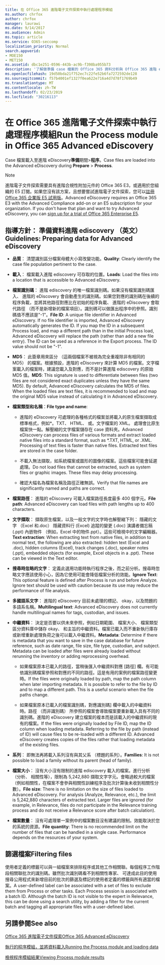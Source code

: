 ```yaml
---
title: 在 Office 365 進階電子文件探索中執行處理程序模組
ms.author: chrfox
author: chrfox
manager: laurawi
ms.date: 9/14/2017
ms.audience: Admin
ms.topic: article
ms.service: O365-seccomp
localization_priority: Normal
search.appverid:
- MOE150
- MET150
ms.assetid: dbc1e251-0596-443b-ac9b-f398ba955b73
description: '了解做準備 case 檔案的 Office 365 資料分析與 Office 365 進階 eDiscovery 的準則。  '
ms.openlocfilehash: 19d50bda21f752ec7c22fe52b6fa7272592de128
ms.sourcegitcommit: f57b4001ef1327f0ea622e716a4d7d78f1769b49
ms.translationtype: MT
ms.contentlocale: zh-TW
ms.lasthandoff: 02/23/2019
ms.locfileid: "30216113"
---
```

# <a name="run-the-process-module-in-office-365-advanced-ediscovery"></a><span data-ttu-id="85c36-103">在 Office 365 進階電子文件探索中執行處理程序模組</span><span class="sxs-lookup"><span data-stu-id="85c36-103">Run the Process module in Office 365 Advanced eDiscovery</span></span>

<span data-ttu-id="85c36-104">Case 檔案載入至進階 eDiscovery**準備**期間\>**程序**。</span><span class="sxs-lookup"><span data-stu-id="85c36-104">Case files are loaded into the Advanced eDiscovery during **Prepare** \> **Process**.</span></span> 
  
> [!NOTE]
> <span data-ttu-id="85c36-p101">進階電子文件探索需要具有進階合規性附加元件的 Office 365 E3，或適用於您組織的 E5 訂閱。如果您沒有該方案，且想要嘗試進階電子文件探索，您可以[註冊 Office 365 企業版 E5 試用版](https://go.microsoft.com/fwlink/p/?LinkID=698279)。</span><span class="sxs-lookup"><span data-stu-id="85c36-p101">Advanced eDiscovery requires an Office 365 E3 with the Advanced Compliance add-on or an E5 subscription for your organization. If you don't have that plan and want to try Advanced eDiscovery, you can [sign up for a trial of Office 365 Enterprise E5](https://go.microsoft.com/fwlink/p/?LinkID=698279).</span></span> 
  
## <a name="guidelines-preparing-data-for-advanced-ediscovery"></a><span data-ttu-id="85c36-107">指導方針： 準備資料進階 ediscovery （英文）</span><span class="sxs-lookup"><span data-stu-id="85c36-107">Guidelines: Preparing data for Advanced eDiscovery</span></span>

- <span data-ttu-id="85c36-108">**品質**： 清楚識別區分檔案母體大小寫改變功能。</span><span class="sxs-lookup"><span data-stu-id="85c36-108">**Quality**: Clearly identify the case file population pertinent to the case.</span></span>
    
- <span data-ttu-id="85c36-109">**載入**： 檔案載入進階 ediscovery 可存取的位置。</span><span class="sxs-lookup"><span data-stu-id="85c36-109">**Loads**: Load the files into a location that is accessible to Advanced eDiscovery.</span></span>
    
- <span data-ttu-id="85c36-p102">**檔案識別碼**： 進階 ediscovery 的唯一檔案識別碼。如果沒有檔案識別碼匯入、 進階的 eDiscovery 會自動產生的識別碼。如果您對應的識別碼在後續的程序負載，並將其他路徑對應比在初始的程序負載、 進階的 eDiscovery 會取代路徑 （而不是新增新的檔案項目）。識別碼可以做匯出程序中的參照。識別碼值不應該是"-1"。</span><span class="sxs-lookup"><span data-stu-id="85c36-p102">**File ID**: A unique file identifier in Advanced eDiscovery. If no file identifier is imported, Advanced eDiscovery automatically generates the ID. If you map the ID in a subsequent Process load, and map a different path than in the initial Process load, Advanced eDiscovery will replace the path (rather than add a new file entry). The ID can be used as a reference in the Export process. The ID value should not be "-1".</span></span>
    
- <span data-ttu-id="85c36-p103">**MD5**： 此簽章用來區分 （這兩個檔案不被視為完全重複除非有相同的 MD5） 的檔案。根據預設，進階的 eDiscovery 來計算 MD5 的檔案。文字檔案載入的檔案時，建議您載入及對應，而不是計算進階 ediscovery 的原始 MD5 值。</span><span class="sxs-lookup"><span data-stu-id="85c36-p103">**MD5**: This signature is used to differentiate between files (two files are not considered exact duplicates unless they have the same MD5). By default, Advanced eDiscovery calculates the MD5 of files. When the loaded files are text files, it is recommended to load and map the original MD5 value instead of calculating it in Advanced eDiscovery.</span></span>
    
- <span data-ttu-id="85c36-118">**檔案類型和名稱**：</span><span class="sxs-lookup"><span data-stu-id="85c36-118">**File type and name**:</span></span>
    
  - <span data-ttu-id="85c36-p104">進階的 eDiscovery 可處理的各種格式的檔案並將載入的原生檔案擷取成標準格式，例如\*。TXT、 HTML、 或。文字檔案的 XML。 處理會比原生檔案快一點。解壓縮的文字檔案儲存在 case 資料夾。</span><span class="sxs-lookup"><span data-stu-id="85c36-p104">Advanced eDiscovery can process files of various formats and extract loaded native files into a standard format, such as \*.TXT, HTML, or .XML. Processing of text files is faster than native files. Extracted text files are stored in the case folder.</span></span>
    
  - <span data-ttu-id="85c36-p105">不載入無法擷取，如系統檔案或圖形的圖像的檔案。這些檔案可能會延遲處理。</span><span class="sxs-lookup"><span data-stu-id="85c36-p105">Do not load files that cannot be extracted, such as system files or graphic images. These files may delay processing.</span></span>
    
  - <span data-ttu-id="85c36-124">確認大幅名為檔案名稱及路徑正確無誤。</span><span class="sxs-lookup"><span data-stu-id="85c36-124">Verify that file names are significantly named and paths are correct.</span></span>
    
- <span data-ttu-id="85c36-125">**檔案路徑**： 進階的 eDiscovery 可載入檔案路徑長度最多 400 個字元。</span><span class="sxs-lookup"><span data-stu-id="85c36-125">**File path**: Advanced eDiscovery can load files with path lengths up to 400 characters.</span></span>
    
- <span data-ttu-id="85c36-p106">**文字擷取**： 擷取原生檔案，以及一般文字的文字時也解壓縮下列： 隱藏的文字 （Excel 和.doc） 隱藏資料行 (Excel) 追蹤的變更 (.doc) 演講者備忘稿 (.ppt) 內嵌物件 （例如，Excel 中的物件.ppt）。這些可檢視中的文字編輯器。</span><span class="sxs-lookup"><span data-stu-id="85c36-p106">**Text extraction**: When extracting text from native files, in addition to normal text, the following are also extracted: hidden text (Excel and .doc), hidden columns (Excel), track changes (.doc), speaker notes (.ppt), embedded objects (for example, Excel objects in a .ppt). These can be viewed in the Text editor.</span></span>
    
- <span data-ttu-id="85c36-p107">**搜尋時忽略的文字**： 定義此選用功能時執行程序之後，而之前分析。搜尋時忽略文字應該使用小心，因為它使用可能會降低檔案分析的效能。</span><span class="sxs-lookup"><span data-stu-id="85c36-p107">**Ignore Text**: This optional feature is defined after Process is run and before Analyze. Ignore text should be used with caution because its use may reduce the performance of file analysis.</span></span>
    
- <span data-ttu-id="85c36-130">**多國語系文字**： 進階的 eDiscovery 目前未處理的標記、 okay，以及問題的多語系名稱。</span><span class="sxs-lookup"><span data-stu-id="85c36-130">**Multilingual text**: Advanced eDiscovery does not currently handle multilingual names for tags, custodian, and issues.</span></span>
    
- <span data-ttu-id="85c36-p108">**中繼資料**： 決定是否要以供未來參照，例如日期範圍、 檔案大小、 檔案類型區分資料庫中儲存 okay、 和主旨的中繼資料。檔案已載入而不重新執行庫存或新增重新處理負荷之後可以載入中繼資料。</span><span class="sxs-lookup"><span data-stu-id="85c36-p108">**Metadata**: Determine if there is metadata that you want to save in the case database for future reference, such as date range, file size, file type, custodian, and subject. Metadata can be loaded after files were already loaded without rerunning the inventory or adding reprocessing overhead.</span></span> 
    
  - <span data-ttu-id="85c36-p109">如果檔案原本已載入的路徑，當稍後匯入中繼資料對應 [路徑] 欄。有可能依識別碼檔案參照和對應的不同的路徑。這是有用的案例的檔案路徑變更時。</span><span class="sxs-lookup"><span data-stu-id="85c36-p109">If the files were originally loaded by path, map the path column when later importing metadata. It is possible to refer to the file by ID and to map a different path. This is a useful scenario when the file paths change.</span></span>
    
  - <span data-ttu-id="85c36-p110">如果檔案原本已載入的檔案識別碼，對應識別碼] 欄中載入的中繼資料時。路徑 （而非識別碼） 所參照的檔案會導致檔案要重新載入具有不同的識別碼。進階的 eDiscovery 建立檔案的複本而是該載入的中繼資料的現有的檔案。</span><span class="sxs-lookup"><span data-stu-id="85c36-p110">If the files were originally loaded by File ID, map the ID column when loading metadata. Referring to the file by path (instead of ID) will cause files to be re-loaded with a different ID. Advanced eDiscovery creates copies of the files rather that loading metadata of the existing files.</span></span>
    
- <span data-ttu-id="85c36-139">**系列**： 即無法再將載入系列沒有與其父系 （標題的系列）。</span><span class="sxs-lookup"><span data-stu-id="85c36-139">**Families**: It is not possible to load a family without its parent (head of family).</span></span> 
    
- <span data-ttu-id="85c36-p111">**檔案大小**： 沒有大小沒有限制的進階 ediscovery 載入的檔案。進行分析 （分析、 相關性等），限制為 5,242,880 擷取文字字元。會略過較大的檔案 （例如相關性，在檔案不會參與相關性訓練程序及批次計算後未收到相關性分數）。</span><span class="sxs-lookup"><span data-stu-id="85c36-p111">**File size**: There is no limitation on the size of files loaded to Advanced eDiscovery. For analysis (Analyze, Relevance, etc.), the limit is 5,242,880 characters of extracted text. Larger files are ignored (for example, in Relevance, files do not participate in the Relevance training process and do not receive a Relevance score after batch calculation).</span></span>
    
- <span data-ttu-id="85c36-p112">**檔案數量**： 沒有可處理單一案例中的檔案數目沒有建議的限制。效能取決於您的系統的資源。</span><span class="sxs-lookup"><span data-stu-id="85c36-p112">**File quantity**: There is no recommended limit on the number of files that can be handled in a single case. Performance depends on the resources of your system.</span></span> 
    
## <a name="filtering-files"></a><span data-ttu-id="85c36-145">篩選檔案</span><span class="sxs-lookup"><span data-stu-id="85c36-145">Filtering files</span></span>

<span data-ttu-id="85c36-p113">使用者定義的標籤可以與一組檔案來排除程序或其他工作相關聯。每個程序工作階段相關聯批次的識別碼。雖然批次識別碼看不到相關性專家、 可達成此目的使用搜尋公用程式來新增目前的批次的篩選及標記的使用者定義的標籤與所有適當的檔案。</span><span class="sxs-lookup"><span data-stu-id="85c36-p113">A user-defined label can be associated with a set of files to exclude them from Process or other tasks. Each Process session is associated with a batch ID. Although the batch ID is not visible to the expert in Relevance, this can be done using a search utility, by adding a filter for the current batch and tagging all appropriate files with a user-defined label.</span></span> 
  
## <a name="see-also"></a><span data-ttu-id="85c36-149">另請參閱</span><span class="sxs-lookup"><span data-stu-id="85c36-149">See also</span></span>

[<span data-ttu-id="85c36-150">Office 365 進階電子文件探索</span><span class="sxs-lookup"><span data-stu-id="85c36-150">Office 365 Advanced eDiscovery</span></span>](office-365-advanced-ediscovery.md)
  
[<span data-ttu-id="85c36-151">執行的程序模組，並將資料載入</span><span class="sxs-lookup"><span data-stu-id="85c36-151">Running the Process module and loading data</span></span>](run-the-process-module-and-load-data-in-advanced-ediscovery.md)
  
[<span data-ttu-id="85c36-152">檢視程序模組結果</span><span class="sxs-lookup"><span data-stu-id="85c36-152">Viewing Process module results</span></span>](view-process-module-results-in-advanced-ediscovery.md)

